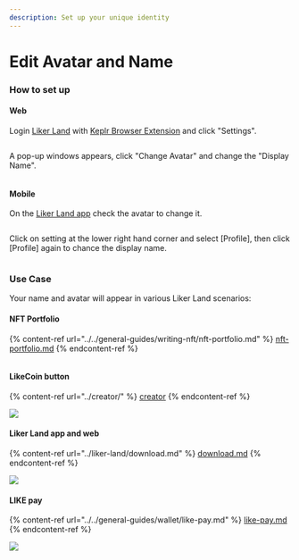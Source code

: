 ```yaml
---
description: Set up your unique identity
---
```


# Edit Avatar and Name

### How to set up

#### Web

Login [Liker Land](https://liker.land/) with [Keplr Browser Extension](../../general-guides/wallet/keplr/) and click "Settings".

<figure><img src="../../.gitbook/assets/Settings.png" alt=""><figcaption></figcaption></figure>

A pop-up windows appears, click "Change Avatar" and change the "Display Name".

<figure><img src="../../.gitbook/assets/avatar desktop-en.png" alt=""><figcaption></figcaption></figure>

#### Mobile

On the [Liker Land app](../liker-land/download.md) check the avatar to change it.

<figure><img src="../../.gitbook/assets/avatar 1-en.png" alt=""><figcaption></figcaption></figure>

Click on setting at the lower right hand corner and select \[Profile], then click \[Profile] again to chance the display name.

<figure><img src="../../.gitbook/assets/avatar 2-en.png" alt=""><figcaption></figcaption></figure>



### Use Case

Your name and avatar will appear in various Liker Land scenarios:

#### NFT Portfolio

{% content-ref url="../../general-guides/writing-nft/nft-portfolio.md" %}
[nft-portfolio.md](../../general-guides/writing-nft/nft-portfolio.md)
{% endcontent-ref %}

<figure><img src="../../.gitbook/assets/NFT Portfolio.png" alt=""><figcaption></figcaption></figure>

#### LikeCoin button

{% content-ref url="../creator/" %}
[creator](../creator/)
{% endcontent-ref %}

![](<../../.gitbook/assets/Settings 02.png>)

#### Liker Land app and web

{% content-ref url="../liker-land/download.md" %}
[download.md](../liker-land/download.md)
{% endcontent-ref %}

![](<../../.gitbook/assets/Settings 03.png>)

#### LIKE pay

{% content-ref url="../../general-guides/wallet/like-pay.md" %}
[like-pay.md](../../general-guides/wallet/like-pay.md)
{% endcontent-ref %}

![](<../../.gitbook/assets/Settings 04-en.png>)
